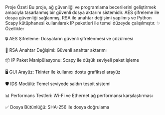 Proje Özeti
Bu proje, ağ güvenliği ve programlama becerilerini geliştirmek amacıyla tasarlanmış bir güvenli dosya aktarım sistemidir. AES şifreleme ile dosya güvenliği sağlanmış, RSA ile anahtar değişimi yapılmış ve Python Scapy kütüphanesi kullanılarak IP paketleri ile temel düzeyde çalışılmıştır.
✨ Özellikler

🔒 AES Şifreleme: Dosyaların güvenli şifrelenmesi ve çözülmesi

🔑 RSA Anahtar Değişimi: Güvenli anahtar aktarımı

📦 IP Paket Manipülasyonu: Scapy ile düşük seviyeli paket işleme

🖥️ GUI Arayüz: Tkinter ile kullanıcı dostu grafiksel arayüz

🛡️ IDS Modülü: Temel seviyede saldırı tespit sistemi

📊 Performans Testleri: Wi-Fi ve Ethernet ağ performansı karşılaştırması

✅ Dosya Bütünlüğü: SHA-256 ile dosya doğrulama
